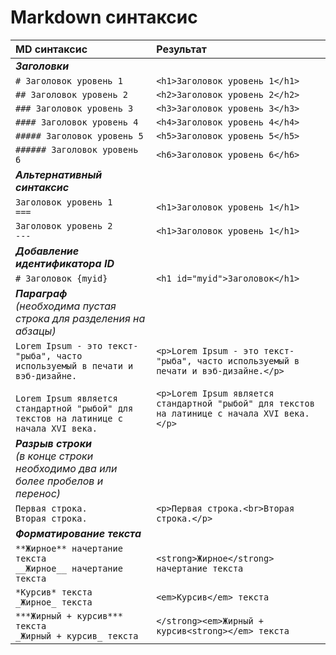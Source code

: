 # Markdown синтаксис

| MD синтаксис | Результат |
| :----------- | :-------- |
| ***Заголовки*** |
| ```# Заголовок уровень 1``` | ```<h1>Заголовок уровень 1</h1>``` |
| ```## Заголовок уровень 2``` | ```<h2>Заголовок уровень 2</h2>``` |
| ```### Заголовок уровень 3``` | ```<h3>Заголовок уровень 3</h3>``` |
| ```#### Заголовок уровень 4``` | ```<h4>Заголовок уровень 4</h4>``` |
| ```##### Заголовок уровень 5``` | ```<h5>Заголовок уровень 5</h5>``` |
| ```###### Заголовок уровень 6``` | ```<h6>Заголовок уровень 6</h6>``` |
| ***Альтернативный  синтаксис*** |
| ```Заголовок уровень 1``` <br> ```===``` | ```<h1>Заголовок уровень 1</h1>``` |
| ```Заголовок уровень 2``` <br> ```---``` | ```<h1>Заголовок уровень 1</h1>``` |
| ***Добавление идентификатора ID*** |
| ```# Заголовок {myid}``` | ```<h1 id="myid">Заголовок</h1>``` |
| ***Параграф***<br>*(необходима пустая строка для разделения на абзацы)* |
| ```Lorem Ipsum - это текст-"рыба", часто используемый в печати и вэб-дизайне.```<br><br>```Lorem Ipsum является стандартной "рыбой" для текстов на латинице с начала XVI века.``` | ```<p>Lorem Ipsum - это текст-"рыба", часто используемый в печати и вэб-дизайне.</p>```<br><br>```<p>Lorem Ipsum является стандартной "рыбой" для текстов на латинице с начала XVI века.</p>``` |
| ***Разрыв строки***<br>*(в конце строки необходимо два или более пробелов и перенос)* |
| ```Первая строка.  ```<br>```Вторая строка.``` | ```<p>Первая строка.<br>Вторая строка.</p>``` |
| ***Форматирование текста*** |
| ```**Жирное** начертание текста```<br>```__Жирное__ начертание текста``` | ```<strong>Жирное</strong> начертание текста``` |
| ```*Курсив* текста```<br>```_Жирное_ текста``` | ```<em>Курсив</em> текста``` |
| ```***Жирный + курсив*** текста```<br>```_Жирный + курсив_ текста``` | ```</strong><em>Жирный + курсив<strong></em> текста``` |